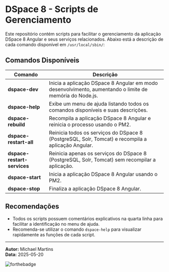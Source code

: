 # DSpace 8 - Scripts de Gerenciamento

Este repositório contém scripts para facilitar o gerenciamento da aplicação DSpace 8 Angular e seus serviços relacionados. Abaixo está a descrição de cada comando disponível em `/usr/local/sbin/`:

## Comandos Disponíveis

| Comando                  | Descrição                                                                                   |
|--------------------------|---------------------------------------------------------------------------------------------|
| **dspace-dev**           | Inicia a aplicação DSpace 8 Angular em modo desenvolvimento, aumentando o limite de memória do Node.js. |
| **dspace-help**          | Exibe um menu de ajuda listando todos os comandos disponíveis e suas descrições.            |
| **dspace-rebuild**       | Recompila a aplicação DSpace 8 Angular e reinicia o processo usando o PM2.                  |
| **dspace-restart-all**   | Reinicia todos os serviços do DSpace 8 (PostgreSQL, Solr, Tomcat) e recompila a aplicação Angular. |
| **dspace-restart-services** | Reinicia apenas os serviços do DSpace 8 (PostgreSQL, Solr, Tomcat) sem recompilar a aplicação. |
| **dspace-start**         | Inicia a aplicação DSpace 8 Angular usando o PM2.                                           |
| **dspace-stop**          | Finaliza a aplicação DSpace 8 Angular.                                                      |

## Recomendações

- Todos os scripts possuem comentários explicativos na quarta linha para facilitar a identificação no menu de ajuda.
- Recomenda-se utilizar o comando `dspace-help` para visualizar rapidamente as funções de cada script.

---

**Autor:** Michael Martins  
**Data:** 2025-05-20

![forthebadge](https://forthebadge.com/images/badges/works-on-my-machine.svg)
